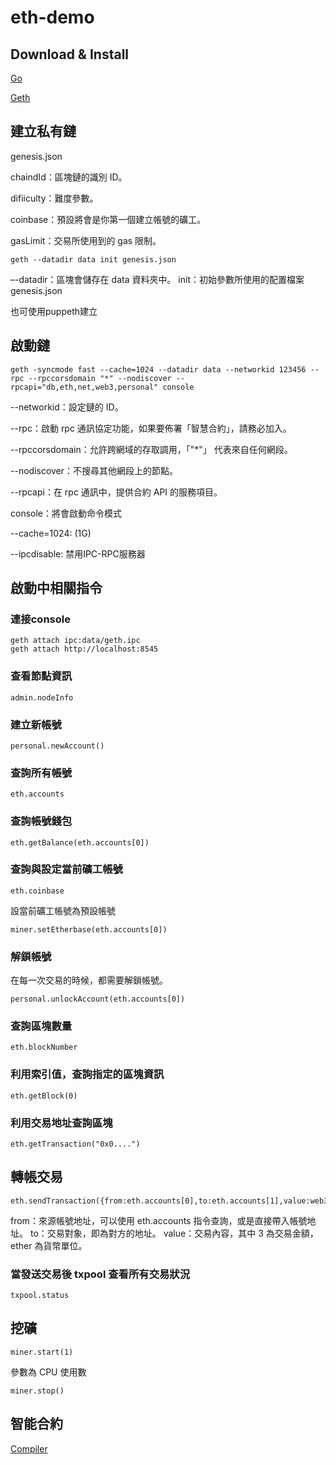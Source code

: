 # eth-demo
## Download & Install

[Go](https://golang.org/dl/Geth)

[Geth](https://geth.ethereum.org/downloads)

## 建立私有鏈

genesis.json

chaindId：區塊鏈的識別 ID。

difiiculty：難度參數。

coinbase：預設將會是你第一個建立帳號的礦工。

gasLimit：交易所使用到的 gas 限制。

```
geth --datadir data init genesis.json
```

–-datadir：區塊會儲存在 data 資料夾中。
init：初始參數所使用的配置檔案 genesis.json

也可使用puppeth建立

## 啟動鏈

```
geth -syncmode fast --cache=1024 --datadir data --networkid 123456 --rpc --rpccorsdomain "*" --nodiscover --rpcapi="db,eth,net,web3,personal" console
```
--networkid：設定鏈的 ID。

--rpc：啟動 rpc 通訊協定功能，如果要佈署「智慧合約」，請務必加入。

--rpccorsdomain：允許跨網域的存取調用，「"*"」 代表來自任何網段。

--nodiscover：不搜尋其他網段上的節點。

--rpcapi：在 rpc 通訊中，提供合約 API 的服務項目。

console：將會啟動命令模式

--cache=1024: (1G)

--ipcdisable: 禁用IPC-RPC服務器

## 啟動中相關指令

### 連接console
```
geth attach ipc:data/geth.ipc
geth attach http://localhost:8545
```
### 查看節點資訊
```
admin.nodeInfo
```

### 建立新帳號
```
personal.newAccount()
```

### 查詢所有帳號
```
eth.accounts
```

### 查詢帳號錢包
```
eth.getBalance(eth.accounts[0])
```

### 查詢與設定當前礦工帳號
```
eth.coinbase
```
設當前礦工帳號為預設帳號
```
miner.setEtherbase(eth.accounts[0])
```
### 解鎖帳號
在每一次交易的時候，都需要解鎖帳號。

```
personal.unlockAccount(eth.accounts[0])
```

### 查詢區塊數量
```
eth.blockNumber
```

### 利用索引值，查詢指定的區塊資訊
```
eth.getBlock(0)
```

### 利用交易地址查詢區塊
```
eth.getTransaction("0x0....")
```

## 轉帳交易
```
eth.sendTransaction({from:eth.accounts[0],to:eth.accounts[1],value:web3.toWei(3,"ether")})
```
from：來源帳號地址，可以使用 eth.accounts 指令查詢，或是直接帶入帳號地址。
to：交易對象，即為對方的地址。
value：交易內容，其中 3 為交易金額，ether 為貨幣單位。

### 當發送交易後 txpool 查看所有交易狀況
```
txpool.status
```

## 挖礦
```
miner.start(1)
```
參數為 CPU 使用數
```
miner.stop()
```

## 智能合約

[Compiler](http://remix.ethere)